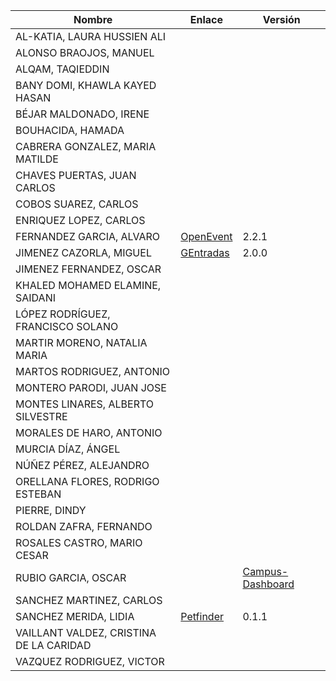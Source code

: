 | Nombre | Enlace | Versión |
|--------|--------|---------|
|AL-KATIA, LAURA HUSSIEN ALI | | |
|ALONSO BRAOJOS, MANUEL | | |
|ALQAM, TAQIEDDIN | | |
|BANY DOMI, KHAWLA KAYED HASAN | | |
|BÉJAR MALDONADO, IRENE | | |
|BOUHACIDA, HAMADA | | |
|CABRERA GONZALEZ, MARIA MATILDE | | |
|CHAVES PUERTAS, JUAN CARLOS | | |
|COBOS SUAREZ, CARLOS | | |
|ENRIQUEZ LOPEZ, CARLOS | | |
|FERNANDEZ GARCIA, ALVARO | [OpenEvent](https://github.com/alvarillo89/UGR-CC-Project) | 2.2.1 |
|JIMENEZ CAZORLA, MIGUEL |[GEntradas](https://github.com/iMiguel10/Proyecto-CC) | 2.0.0 |
|JIMENEZ FERNANDEZ, OSCAR | | |
|KHALED MOHAMED ELAMINE, SAIDANI | | |
|LÓPEZ RODRÍGUEZ, FRANCISCO SOLANO | | |
|MARTIR MORENO, NATALIA MARIA | | |
|MARTOS RODRIGUEZ, ANTONIO | | |
|MONTERO PARODI, JUAN JOSE | | |
|MONTES LINARES, ALBERTO SILVESTRE | | |
|MORALES DE HARO, ANTONIO | | |
|MURCIA DÍAZ, ÁNGEL | | |
|NÚÑEZ PÉREZ, ALEJANDRO| | |
|ORELLANA FLORES, RODRIGO ESTEBAN | | |
|PIERRE, DINDY | | |
|ROLDAN ZAFRA, FERNANDO | | |
|ROSALES CASTRO, MARIO CESAR | | |
|RUBIO GARCIA, OSCAR | | [Campus-Dashboard](https://github.com/OscarRubioGarcia/CCProyecto) | 2.2.0 |
|SANCHEZ MARTINEZ, CARLOS | | |
|SANCHEZ MERIDA, LIDIA | [Petfinder](https://github.com/lidiasm/ProyectoCC) | 0.1.1 |
|VAILLANT VALDEZ, CRISTINA DE LA CARIDAD | | |
|VAZQUEZ RODRIGUEZ, VICTOR | | |

